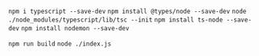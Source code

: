 
`npm i typescript --save-dev`
`npm install @types/node --save-dev`
`node ./node_modules/typescript/lib/tsc --init`
`npm install ts-node --save-dev`
`npm install nodemon --save-dev`


`npm run build`
`node ./index.js`